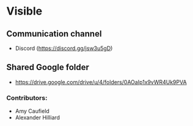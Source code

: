# Visible

## Communication channel
- Discord (https://discord.gg/jsw3u5gD)

## Shared Google folder
- https://drive.google.com/drive/u/4/folders/0AOaIp1x9vWR4Uk9PVA

### Contributors:
- Amy Caufield
- Alexander Hilliard

